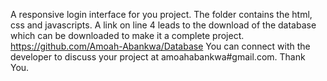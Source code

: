 A responsive login interface for you project.
The folder contains the html, css and javascripts.
A link on line 4 leads to the download of the database which can be downloaded to make it a complete project.
https://github.com/Amoah-Abankwa/Database
You can connect with the developer to discuss your project at amoahabankwa#gmail.com.
Thank You.
